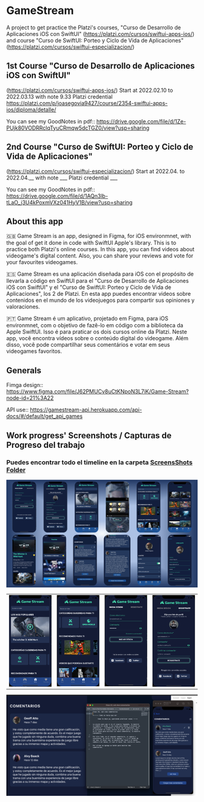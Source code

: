 # GameStream
A project to get practice the Platzi's courses, "Curso de Desarrollo de Aplicaciones iOS con SwiftUI" (https://platzi.com/cursos/swiftui-apps-ios/) and course "Curso de SwiftUI: Porteo y Ciclo de Vida de Aplicaciones" (https://platzi.com/cursos/swiftui-especializacion/)

## 1st Course "Curso de Desarrollo de Aplicaciones iOS con SwiftUI" 
(https://platzi.com/cursos/swiftui-apps-ios/)
Start at 2022.02.10 to 2022.03.13 with note 9.33
Platzi credential https://platzi.com/p/joasegovia9427/course/2354-swiftui-apps-ios/diploma/detalle/

You can see my GoodNotes in pdf:: https://drive.google.com/file/d/1Ze-PUjk80VODRRclqTyuCRmqw5dcTGZ0/view?usp=sharing

## 2nd Course "Curso de SwiftUI: Porteo y Ciclo de Vida de Aplicaciones" 
(https://platzi.com/cursos/swiftui-especializacion/)
Start at 2022.04. to 2022.04.__ with note ___
Platzi credential ___

You can see my GoodNotes in pdf:: https://drive.google.com/file/d/1AQn3lb-tLaO_j3U4kPoxmVXz041HyV1B/view?usp=sharing


## About this app

🇬🇧 Game Stream is an app, designed in Figma, for iOS environmnet, with the goal of get it done in code with SwiftUI Apple's library. This is to practice both Platzi's online courses. In this app, you can find videos about videogame's digital content. Also, you can share your reviews and vote for your favourites videogames.

🇪🇸 Game Stream es una aplicación diseñada para iOS con el propósito de llevarla a código en SwiftUI para el "Curso de Desarrollo de Aplicaciones iOS con SwiftUI" y el "Curso de SwiftUI: Porteo y Ciclo de Vida de Aplicaciones", los 2 de Platzi.
En esta app puedes encontrar videos sobre contenidos en el mundo de los videojuegos para compartir sus opiniones y valoraciones.

🇵🇹 Game Stream é um aplicativo, projetado em Figma, para iOS environmnet, com o objetivo de fazê-lo em código com a biblioteca da Apple SwiftUI. Isso é para praticar os dois cursos online da Platzi. Neste app, você encontra vídeos sobre o conteúdo digital do videogame. Além disso, você pode compartilhar seus comentários e votar em seus videogames favoritos.


## Generals

Fimga design:: https://www.figma.com/file/J62PMUCv8uCtKNpoN3L7iK/Game-Stream?node-id=21%3A22

API use:: https://gamestream-api.herokuapp.com/api-docs/#/default/get_api_games

## Work progress' Screenshots / Capturas de Progreso del trabajo
<h3> Puedes encontrar todo el timeline en la carpeta <a title="ScreensShots Folder" href="https://github.com/joasegovia9427/GameStream/tree/main/ScreensShots" target="_blank">ScreensShots Folder</a></h3>

<img src="https://raw.githubusercontent.com/joasegovia9427/GameStream/main/ScreensShots/General-1.png" width="30px" data-canonical-src="https://raw.githubusercontent.com/joasegovia9427/GameStream/main/ScreensShots/General-1.png" style="width: 1000px;">


<table style="width: 100%; border-collapse: collapse; border-style: none;" border="0">
<tbody>
<tr>
<td style="width: 25%;"><img src="https://raw.githubusercontent.com/joasegovia9427/GameStream/main/ScreensShots/class14a.png" width="30px" data-canonical-src="https://raw.githubusercontent.com/joasegovia9427/GameStream/main/ScreensShots/class14a.png" style="width: 300px;"></td>
<td style="width: 25%;"><img src="https://raw.githubusercontent.com/joasegovia9427/GameStream/main/ScreensShots/class14b.png" width="30px" data-canonical-src="https://raw.githubusercontent.com/joasegovia9427/GameStream/main/ScreensShots/class14b.png" style="width: 300px;"></td>
<td style="width: 25%;"><img src="https://raw.githubusercontent.com/joasegovia9427/GameStream/main/ScreensShots/Class07.png" width="30px" data-canonical-src="https://raw.githubusercontent.com/joasegovia9427/GameStream/main/ScreensShots/Class07.png" style="width: 300px;"></td>
<td style="width: 25%;"><img src="https://raw.githubusercontent.com/joasegovia9427/GameStream/main/ScreensShots/Class08.png" width="30px" data-canonical-src="https://raw.githubusercontent.com/joasegovia9427/GameStream/main/ScreensShots/Class08.png" style="width: 300px;"></td>
</tr>
</tbody>
</table>
<img src="https://raw.githubusercontent.com/joasegovia9427/GameStream/main/ScreensShots/class23a.png" width="30px" data-canonical-src="https://raw.githubusercontent.com/joasegovia9427/GameStream/main/ScreensShots/class23a.png" style="width: 1000px;">

